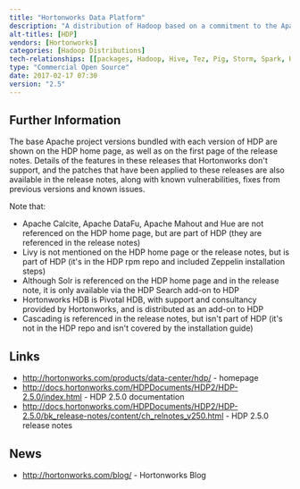 ```yaml
---
title: "Hortonworks Data Platform"
description: "A distribution of Hadoop based on a commitment to the Apache open source ecosystem.  All bundled projects are Apache open source projects based on official Apache project releases, with any patches for bug fixes or new features official Apache project patches pulled from later releases of the project.  Available as RPMs or can be installed using Apache Ambari (for local installs) or Cloudbreak (for installation on cloud platforms). Also comes with a number of add-ons, including ODBC and JDBC drivers for Hive and Spark SQL, HDP Search and Hortonworks HDB.  Provided free of charge, with training, consultancy and support available from Hortonworks, along with their proprietary SmartSense support tool.  First released in June 2012."
alt-titles: [HDP]
vendors: [Hortonworks]
categories: [Hadoop Distributions]
tech-relationships: [[packages, Hadoop, Hive, Tez, Pig, Storm, Spark, HBase, Accumulo, Atlas, Falcon, Oozie, Sqoop, Flume, Kafka, Knox, Ranger, ZooKeeper, Zeppelin, Slider, Phoenix, Calcite, DataFu, Mahout, Hue, Livy], [add ons, HDP Search, Hortonworks HDB, SmartSense], [manageable via, Ambari, Cloudbreak]]
type: "Commercial Open Source"
date: 2017-02-17 07:30
version: "2.5"
---
```

## Further Information

The base Apache project versions bundled with each version of HDP are shown on the HDP home page, as well as on the first page of the release notes.  Details of the features in these releases that Hortonworks don't support, and the patches that have been applied to these releases are also available in the release notes, along with known vulnerabilities, fixes from previous versions and known issues.

Note that:

* Apache Calcite, Apache DataFu, Apache Mahout and Hue are not referenced on the HDP home page, but are part of HDP (they are referenced in the release notes)
* Livy is not mentioned on the HDP home page or the release notes, but is part of HDP (it's in the HDP rpm repo and included Zeppelin installation steps)
* Although Solr is referenced on the HDP home page and in the release note, it is only available via the HDP Search add-on to HDP
* Hortonworks HDB is Pivotal HDB, with support and consultancy provided by Hortonworks, and is distributed as an add-on to HDP
* Cascading is referenced in the release notes, but isn't part of HDP (it's not in the HDP repo and isn't covered by the installation guide)

## Links

* <http://hortonworks.com/products/data-center/hdp/> - homepage
* <http://docs.hortonworks.com/HDPDocuments/HDP2/HDP-2.5.0/index.html> - HDP 2.5.0 documentation
* <http://docs.hortonworks.com/HDPDocuments/HDP2/HDP-2.5.0/bk_release-notes/content/ch_relnotes_v250.html> - HDP 2.5.0 release notes

## News

* <http://hortonworks.com/blog/> - Hortonworks Blog